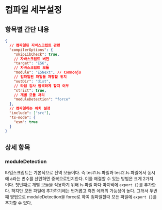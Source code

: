 # 컴파일 세부설정

## 항목별 간단 내용

```json
{
  // 컴파일된 자바스크립트 관련
  "compilerOptions": {
    "skipLibCheck": true,
    // 자바스크립트 버전
    "target": "ES6",
    // 자바스크립트 모듈
    "module": "ESNext", // Commonjs
    // 컴파일된 파일을 저장할 위치
    "outDir": "dist",
    // 타입 검사 엄격하게 할지 여부
    "strict": true,
    // 개별 모듈 처리
    "moduleDetection": "force"
  },
  // 컴파일하는 위치 설정
  "include": ["src"],
  "ts-node": {
    "esm": true
  }
}
```

## 상세 항목

### moduleDetection

타입스크립트는 기본적으로 전역 모듈이다. 즉 test1.ts 파일과 test2.ts 파일에서 동시에 a라는 변수를 선언하면 중복으로인지한다. 이를 해결할 수 있는 방법은 크게 2가지 이다. 첫번째로 개별 모듈을 적용하기 위해 ts 파일 마다 마지막에 ```export {}```를 추가한다. 하지만 모든 파일에 추가하기에는 번거롭고 휴먼 에러의 가능성이 높다. 그래서 두번째 방법으로 moduleDetection을 force로 하여 컴파일할때 모든 파일에 ```export {}```를 추가할 수 있다.
